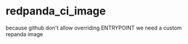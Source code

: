 # redpanda_ci_image
because github don't allow overriding ENTRYPOINT we need a custom repanda image
